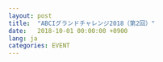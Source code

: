 ```yaml
---
layout: post
title:  "ABCIグランドチャレンジ2018（第2回）"
date:   2018-10-01 00:00:00 +0900
lang: ja
categories: EVENT
---
```

